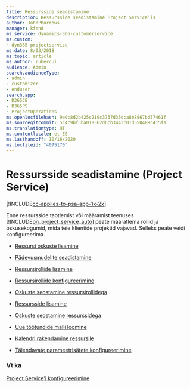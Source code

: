 ```yaml
---
title: Ressursside seadistamine
description: Ressursside seadistamine Project Service’is
author: JohnPBurrows
manager: kfend
ms.service: dynamics-365-customerservice
ms.custom:
- dyn365-projectservice
ms.date: 8/03/2018
ms.topic: article
ms.author: ruhercul
audience: Admin
search.audienceType:
- admin
- customizer
- enduser
search.app:
- D365CE
- D365PS
- ProjectOperations
ms.openlocfilehash: 9e0c8d2b425c210c3737d35dca8b8867bd57461f
ms.sourcegitcommit: 5c4c9bf3ba018562d6cb3443c01d550489c415fa
ms.translationtype: HT
ms.contentlocale: et-EE
ms.lasthandoff: 10/16/2020
ms.locfileid: "4075170"
---
```

# <a name="set-up-resources-project-service"></a>Ressursside seadistamine (Project Service)

[!INCLUDE[cc-applies-to-psa-app-1x-2x](../includes/cc-applies-to-psa-app-1x-2x.md)]

Enne ressursside taotlemist või määramist teenuses [!INCLUDE[pn_project_service_auto](../includes/pn-project-service-auto.md)] peate määratlema rollid ja oskusekogumid, mida teie klientide projektid vajavad. Selleks peate veidi konfigureerima.  
  
-   [Ressursi oskuste lisamine](../psa/add-resource-skills.md)  
  
-   [Pädevusmudelite seadistamine](../psa/set-up-proficiency-models.md)  
  
-   [Ressursirollide lisamine](../psa/add-resource-roles.md)  
  
-   [Ressursirollide konfigureerimine](../psa/configure-resource-roles.md)  
  
-   [Oskuste seostamine ressursirollidega](../psa/associate-skills-with-resource-roles.md)  
  
-   [Ressursside lisamine](../psa/add-resources.md)  
  
-   [Oskuste seostamine ressurssidega](../psa/associate-skills-with-resources.md)  
  
-   [Uue töötundide malli loomine](../psa/create-work-hours-template.md)  
  
-   [Kalendri rakendamine ressursile](../psa/apply-calendar-resource.md)  
  
-   [Täiendavate parameetrisätete konfigureerimine](../psa/configure-additional-parameters-settings.md)  
  
### <a name="see-also"></a>Vt ka  
 [Project Service'i konfigureerimine](../psa/configure.md)
